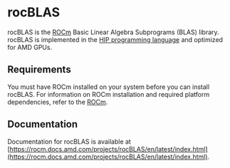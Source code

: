 # rocBLAS

rocBLAS is the [ROCm](https://rocm.docs.amd.com/en/latest) Basic Linear Algebra Subprograms (BLAS)
library. rocBLAS is implemented in the
[HIP programming language](https://github.com/ROCm-Developer-Tools/HIP) and optimized for AMD
GPUs.

## Requirements

You must have ROCm installed on your system before you can install rocBLAS. For information on
ROCm installation and required platform dependencies, refer to the
[ROCm](https://rocm.docs.amd.com/en/latest).

## Documentation

Documentation for rocBLAS is available at
[https://rocm.docs.amd.com/projects/rocBLAS/en/latest/index.html](https://rocm.docs.amd.com/projects/rocBLAS/en/latest/index.html).
